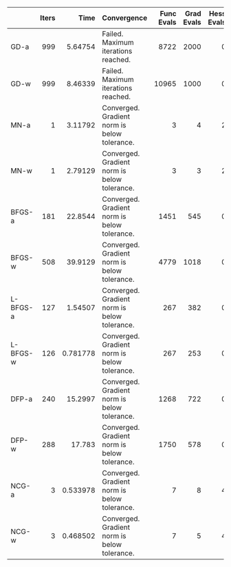|          |   Iters |      Time | Convergence                                  |   Func Evals |   Grad Evals |   Hess Evals |
|:---------|--------:|----------:|:---------------------------------------------|-------------:|-------------:|-------------:|
| GD-a     |     999 |  5.64754  | Failed. Maximum iterations reached.          |         8722 |         2000 |            0 |
| GD-w     |     999 |  8.46339  | Failed. Maximum iterations reached.          |        10965 |         1000 |            0 |
| MN-a     |       1 |  3.11792  | Converged. Gradient norm is below tolerance. |            3 |            4 |            2 |
| MN-w     |       1 |  2.79129  | Converged. Gradient norm is below tolerance. |            3 |            3 |            2 |
| BFGS-a   |     181 | 22.8544   | Converged. Gradient norm is below tolerance. |         1451 |          545 |            0 |
| BFGS-w   |     508 | 39.9129   | Converged. Gradient norm is below tolerance. |         4779 |         1018 |            0 |
| L-BFGS-a |     127 |  1.54507  | Converged. Gradient norm is below tolerance. |          267 |          382 |            0 |
| L-BFGS-w |     126 |  0.781778 | Converged. Gradient norm is below tolerance. |          267 |          253 |            0 |
| DFP-a    |     240 | 15.2997   | Converged. Gradient norm is below tolerance. |         1268 |          722 |            0 |
| DFP-w    |     288 | 17.783    | Converged. Gradient norm is below tolerance. |         1750 |          578 |            0 |
| NCG-a    |       3 |  0.533978 | Converged. Gradient norm is below tolerance. |            7 |            8 |            4 |
| NCG-w    |       3 |  0.468502 | Converged. Gradient norm is below tolerance. |            7 |            5 |            4 |